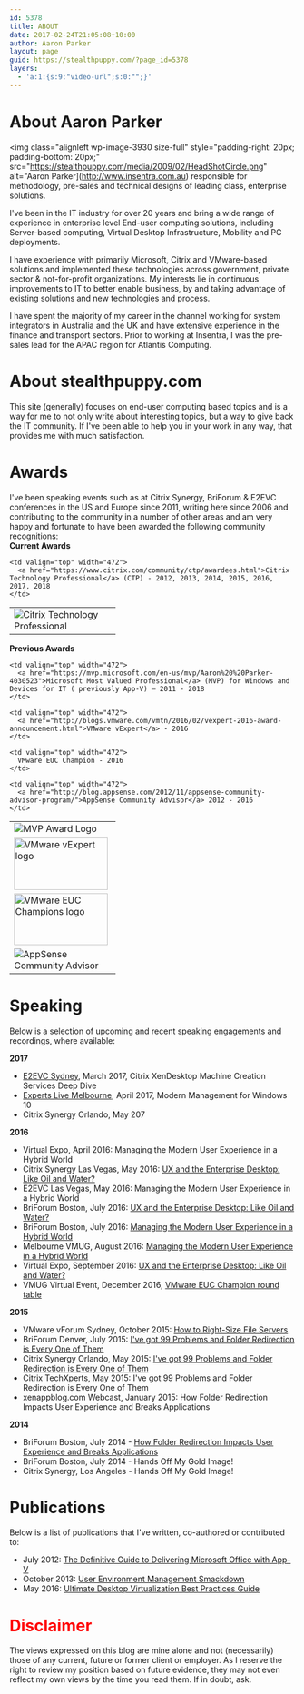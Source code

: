 ```yaml
---
id: 5378
title: ABOUT
date: 2017-02-24T21:05:08+10:00
author: Aaron Parker
layout: page
guid: https://stealthpuppy.com/?page_id=5378
layers:
  - 'a:1:{s:9:"video-url";s:0:"";}'
---
```

# About Aaron Parker

<img class="alignleft wp-image-3930 size-full" style="padding-right: 20px; padding-bottom: 20px;" src="https://stealthpuppy.com/media/2009/02/HeadShotCircle.png" alt="Aaron Parker](http://www.insentra.com.au) responsible for methodology, pre-sales and technical designs of leading class, enterprise solutions.

I've been in the IT industry for over 20 years and bring a wide range of experience in enterprise level End-user computing solutions, including Server-based computing, Virtual Desktop Infrastructure, Mobility and PC deployments.

I have experience with primarily Microsoft, Citrix and VMware-based solutions and implemented these technologies across government, private sector & not-for-profit organizations. My interests lie in continuous improvements to IT to better enable business, by and taking advantage of existing solutions and new technologies and process.

I have spent the majority of my career in the channel working for system integrators in Australia and the UK and have extensive experience in the finance and transport sectors. Prior to working at Insentra, I was the pre-sales lead for the APAC region for Atlantis Computing.

# About stealthpuppy.com

This site (generally) focuses on end-user computing based topics and is a way for me to not only write about interesting topics, but a way to give back the IT community. If I've been able to help you in your work in any way, that provides me with much satisfaction.

# Awards

I've been speaking events such as at Citrix Synergy, BriForum & E2EVC conferences in the US and Europe since 2011, writing here since 2006 and contributing to the community in a number of other areas and am very happy and fortunate to have been awarded the following community recognitions:  
**Current Awards**

<table border="0" width="660" cellspacing="5" cellpadding="0">
  <tr>
    <td valign="top" width="171">
      <img src="https://stealthpuppy.com/media/2012/03/CTP_banner.jpg" alt="Citrix Technology Professional" />
    </td>
    
    <td valign="top" width="472">
      <a href="https://www.citrix.com/community/ctp/awardees.html">Citrix Technology Professional</a> (CTP) - 2012, 2013, 2014, 2015, 2016, 2017, 2018
    </td>
  </tr>
</table>

**Previous Awards**

<table border="0" width="660" cellspacing="5" cellpadding="0">
  <tr>
    <td valign="top" width="171">
      <img src="https://stealthpuppy.com/media/2012/07/MVP_Horizontal_BlueOnly.png" alt="MVP Award Logo" />
    </td>
    
    <td valign="top" width="472">
      <a href="https://mvp.microsoft.com/en-us/mvp/Aaron%20%20Parker-4030523">Microsoft Most Valued Professional</a> (MVP) for Windows and Devices for IT ( previously App-V) – 2011 - 2018
    </td>
  </tr>
  
  <tr>
    <td valign="top" width="171">
      <img class="alignnone size-full wp-image-4537" src="https://stealthpuppy.com/media/2009/02/vexpert_logo.jpg" alt="VMware vExpert logo" width="165" height="92" srcset="https://stealthpuppy.com/media/2009/02/vexpert_logo.jpg 165w, https://stealthpuppy.com/media/2009/02/vexpert_logo-150x84.jpg 150w" sizes="(max-width: 165px) 100vw, 165px" />
    </td>
    
    <td valign="top" width="472">
      <a href="http://blogs.vmware.com/vmtn/2016/02/vexpert-2016-award-announcement.html">VMware vExpert</a> - 2016
    </td>
  </tr>
  
  <tr>
    <td valign="top" width="171">
      <img class="alignnone size-full wp-image-4949" src="https://stealthpuppy.com/media/2016/06/EUC-Champion-certification-logo.png" alt="VMware EUC Champions logo" width="165" height="91" srcset="https://stealthpuppy.com/media/2016/06/EUC-Champion-certification-logo.png 165w, https://stealthpuppy.com/media/2016/06/EUC-Champion-certification-logo-150x83.png 150w" sizes="(max-width: 165px) 100vw, 165px" />
    </td>
    
    <td valign="top" width="472">
      VMware EUC Champion - 2016
    </td>
  </tr>
  
  <tr>
    <td valign="top" width="171">
      <img src="https://stealthpuppy.com/media/2012/07/ACA_logo.png" alt="AppSense Community Advisor" />
    </td>
    
    <td valign="top" width="472">
      <a href="http://blog.appsense.com/2012/11/appsense-community-advisor-program/">AppSense Community Advisor</a> 2012 - 2016
    </td>
  </tr>
</table>

# Speaking

Below is a selection of upcoming and recent speaking engagements and recordings, where available:

**2017**

  * [E2EVC Sydney](http://www.e2evc.com/home/HomeEU.aspx#SYDNEY), March 2017, Citrix XenDesktop Machine Creation Services Deep Dive
  * [Experts Live Melbourne](https://www.expertslive.org.au/), April 2017, Modern Management for Windows 10
  * Citrix Synergy Orlando, May 207

**2016**

  * Virtual Expo, April 2016: Managing the Modern User Experience in a Hybrid World
  * Citrix Synergy Las Vegas, May 2016: [UX and the Enterprise Desktop: Like Oil and Water?](https://youtu.be/8TpXl80fkKQ)
  * E2EVC Las Vegas, May 2016: Managing the Modern User Experience in a Hybrid World
  * BriForum Boston, July 2016: [UX and the Enterprise Desktop: Like Oil and Water?](http://briforum.com/2016/US/)
  * BriForum Boston, July 2016: [Managing the Modern User Experience in a Hybrid World](http://briforum.com/2016/US/)
  * Melbourne VMUG, August 2016: [Managing the Modern User Experience in a Hybrid World](http://vmug.com/melbourne)
  * Virtual Expo, September 2016: [UX and the Enterprise Desktop: Like Oil and Water?](https://xenapptraining.leadpages.co/xbve092016/)
  * VMUG Virtual Event, December 2016, [VMware EUC Champion round table](https://www.vmug.com/Attend/VMUG-Virtual-Event)

**2015**

  * VMware vForum Sydney, October 2015: [How to Right-Size File Servers](https://www.youtube.com/watch?v=v-bpqq2Xxq4)
  * BriForum Denver, July 2015: [I've got 99 Problems and Folder Redirection is Every One of Them](http://www.brianmadden.com/video/BriForum-2015-Ive-Got-99-Problems-and-Folder-Redirection-is-Every-One-of-Them)
  * Citrix Synergy Orlando, May 2015: [I've got 99 Problems and Folder Redirection is Every One of Them](https://www.mycugc.org/p/do/sd/sid=25)
  * Citrix TechXperts, May 2015: I've got 99 Problems and Folder Redirection is Every One of Them
  * xenappblog.com Webcast, January 2015: How Folder Redirection Impacts User Experience and Breaks Applications

**2014**

  * BriForum Boston, July 2014 - [How Folder Redirection Impacts User Experience and Breaks Applications](http://www.brianmadden.com/video/BriForum-2014-Boston-How-Folder-Redirection-Impacts-User-Experience-and-Breaks-Applications)
  * BriForum Boston, July 2014 - Hands Off My Gold Image!
  * Citrix Synergy, Los Angeles - Hands Off My Gold Image!

# Publications

Below is a list of publications that I've written, co-authored or contributed to:

  * July 2012: [The Definitive Guide to Delivering Microsoft Office with App-V](http://blog.stealthpuppy.com/community/white-paper-the-definitive-guide-to-delivering-microsoft-office-with-app-v/)
  * October 2013: [User Environment Management Smackdown](http://www.brianmadden.com/opinion/Fight-Appsense-Citrix-Immidio-Microsoft-Liquidware-Labs-PolicyPak-RES-Scense-and-others)
  * May 2016: [Ultimate Desktop Virtualization Best Practices Guide](http://community.atlantiscomputing.com/blog/Atlantis/May-2016/Ultimate-Virtualization-Best-Practices-Guide)

# <span style="color: #ff0000;">Disclaimer</span>

The views expressed on this blog are mine alone and not (necessarily) those of any current, future or former client or employer. As I reserve the right to review my position based on future evidence, they may not even reflect my own views by the time you read them. If in doubt, ask.